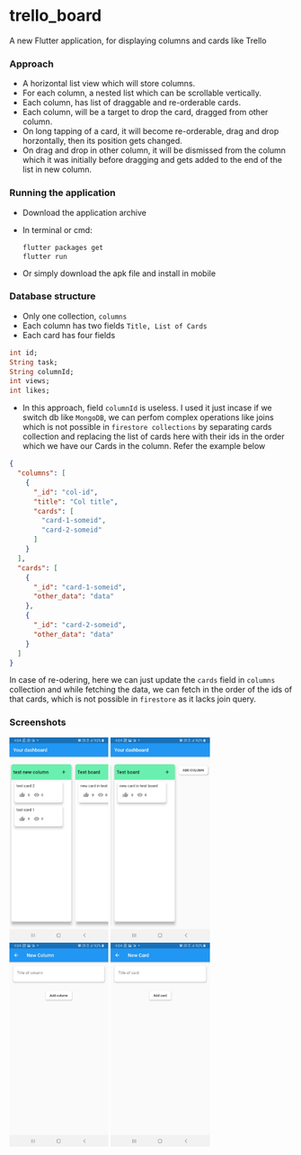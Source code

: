 # trello_board

A new Flutter application, for displaying columns and cards like Trello

### Approach

- A horizontal list view which will store columns.
- For each column, a nested list which can be scrollable vertically.
- Each column, has list of draggable and re-orderable cards.
- Each column, will be a target to drop the card, dragged from other column.
- On long tapping of a card, it will become re-orderable, drag and drop horzontally, then its position gets changed.
- On drag and drop in other column, it will be dismissed from the column which it was initially before dragging and gets added to the end of the list in new column.

### Running the application

- Download the application archive
- In terminal or cmd:
  ```
  flutter packages get
  flutter run
  ```
  
- Or simply download the apk file and install in mobile 


### Database structure
- Only one collection, `columns`
- Each column has two fields `Title, List of Cards`
- Each card has four fields   
```dart
int id;
String task;
String columnId;
int views;
int likes;
```
- In this approach, field `columnId` is useless. I used it just incase if we switch db like `MongoDB`, we can perfom complex operations like joins which is not possible in `firestore collections` by separating cards collection and replacing the list of cards here with their ids in the order which we have our Cards in the column. Refer the example below

```json
{
  "columns": [
    {
      "_id": "col-id",
      "title": "Col title",
      "cards": [
        "card-1-someid",
        "card-2-someid"
      ]
    }
  ],
  "cards": [
    {
      "_id": "card-1-someid",
      "other_data": "data"
    },
    {
      "_id": "card-2-someid",
      "other_data": "data"
    }
  ]
}
```
In case of re-odering, here we can just update the `cards` field in `columns` collection and while fetching the data, we can fetch in the order of the ids of that cards, which is not possible in `firestore` as it lacks join query.

### Screenshots
<img src="screenshots/home.jpg" width="35%" height="35%" alt="Home screen" />
<img src="screenshots/home-add-button.jpg" width="35%" height="35%" alt="Home screen with add add button" />
<img src="screenshots/add-col.jpg" width="35%" height="35%" alt="Add column" />
<img src="screenshots/add-card.jpg" width="35%" height="35%" alt="Add card" />